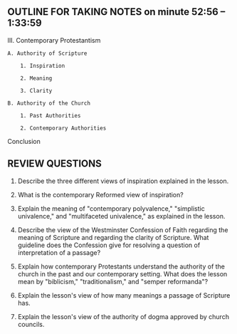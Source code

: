 
## OUTLINE FOR TAKING NOTES on minute 52:56 – 1:33:59

III. Contemporary Protestantism

	A. Authority of Scripture 

  		1. Inspiration

  		2. Meaning

  		3. Clarity

	B. Authority of the Church 

  		1. Past Authorities 

  		2. Contemporary Authorities 

Conclusion


## REVIEW QUESTIONS

1. Describe the three different views of inspiration explained in the lesson.

2. What is the contemporary Reformed view of inspiration?

3. Explain the meaning of "contemporary polyvalence," "simplistic univalence," and "multifaceted univalence," as explained in the lesson.

4. Describe the view of the Westminster Confession of Faith regarding the meaning of Scripture and regarding the clarity of Scripture. What guideline does the Confession give for resolving a question of interpretation of a passage? 

5. Explain how contemporary Protestants understand the authority of the church in the past and our contemporary setting. What does the lesson mean by "biblicism," "traditionalism," and "semper reformanda"?

6. Explain the lesson's view of how many meanings a passage of Scripture has.

7. Explain the lesson's view of the authority of dogma approved by church councils.
